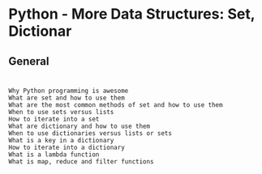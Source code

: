 # Python - More Data Structures: Set, Dictionar
## General
#
	Why Python programming is awesome
	What are set and how to use them
	What are the most common methods of set and how to use them
	When to use sets versus lists
	How to iterate into a set
	What are dictionary and how to use them
	When to use dictionaries versus lists or sets
	What is a key in a dictionary
	How to iterate into a dictionary
	What is a lambda function
	What is map, reduce and filter functions